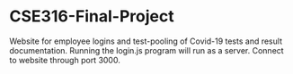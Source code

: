 # CSE316-Final-Project
Website for employee logins and test-pooling of Covid-19 tests and result documentation.
Running the login.js program will run as a server.
Connect to website through port 3000.
